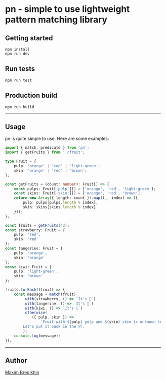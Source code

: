 # pn - simple to use lightweight pattern matching library

## Getting started

```
npm install
npm run dev
```

## Run tests

```
npm run test
```

## Production build

```
npm run build
```

---

## Usage

pn is quite simple to use. Here are some examples:

```typescript
import { match, predicate } from 'pn';
import { getFruits } from './fruit';

type Fruit = {
	pulp: 'orange' | 'red' | 'light-green';
	skin: 'orange' | 'red' | 'brown';
};

const getFruits = (count: number): Fruit[] => {
	const pulps: Fruit['pulp'][] = ['orange', 'red', 'light-green'];
	const skins: Fruit['skin'][] = ['orange', 'red', 'brown'];
	return new Array({ length: count }).map((_, index) => ({
		pulp: pulps[pulps.length % index],
		skin: skins[skins.length % index]
	}));
};

const fruits = getFruits(42);
const strawberry: Fruit = {
	pulp: 'red',
	skin: 'red'
};
const tangerine: Fruit = {
	pulp: 'orange',
	skin: 'orange'
};
const kiwi: Fruit = {
	pulp: 'light-green',
	skin: 'brown'
};

fruits.forEach((fruit) => {
	const message = match(fruit)
		.with(strawberry, () => `It's 🍓`)
		.with(tangerine, () => `It's 🍊`)
		.with(kiwi, () => `It's 🥝`)
		.otherwise(
			({ pulp, skin }) =>
				`Fruit with ${pulp} pulp and ${skin} skin is unknown to us.
        Let's put it back in the 📦.`
		);
	console.log(message);
});
```

---

## Author

[Maxim Bredikhin](https://github.com/mbredikhin)
